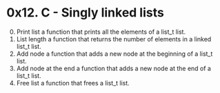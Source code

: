 # 0x12. C - Singly linked lists

0. Print list
	a function that prints all the elements of a list_t list.
1. List length
	a function that returns the number of elements in a linked list_t list.
2. Add node
	a function that adds a new node at the beginning of a list_t list.
3. Add node at the end
	a function that adds a new node at the end of a list_t list.
4. Free list
	a function that frees a list_t list.

